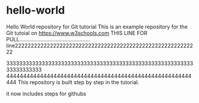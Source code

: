 # hello-world
Hello World repository for Git tutorial
This is an example repository for the Git tutoial on https://www.w3schools.com
THIS LINE FOR PULL...............................................
line2222222222222222222222222222222222222222222222222222222222

333333333333333333333333333333333333333333333333333333333333333333333
4444444444444444444444444444444444444444444444444444444444
This repository is built step by step in the tutorial.

it now includes steps for githubs
